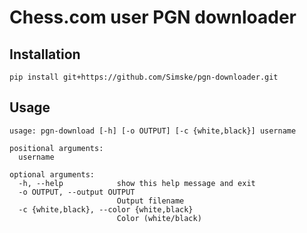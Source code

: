# Chess.com user PGN downloader

## Installation
```
pip install git+https://github.com/Simske/pgn-downloader.git
```

## Usage
```
usage: pgn-download [-h] [-o OUTPUT] [-c {white,black}] username

positional arguments:
  username

optional arguments:
  -h, --help            show this help message and exit
  -o OUTPUT, --output OUTPUT
                        Output filename
  -c {white,black}, --color {white,black}
                        Color (white/black)
```
